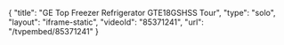 {
    "title": "GE Top Freezer Refrigerator GTE18GSHSS Tour",
    "type": "solo",
    "layout": "iframe-static",
    "videoId": "85371241",
    "url": "\/tvpembed\/85371241"
}
